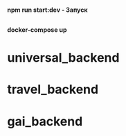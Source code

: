 #### npm run start:dev - Запуск

##

#### docker-compose up 
# universal_backend
# travel_backend
# gai_backend

